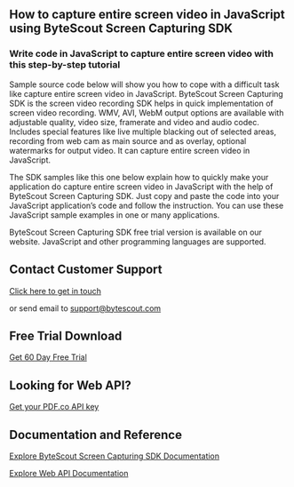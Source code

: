 ## How to capture entire screen video in JavaScript using ByteScout Screen Capturing SDK

### Write code in JavaScript to capture entire screen video with this step-by-step tutorial

Sample source code below will show you how to cope with a difficult task like capture entire screen video in JavaScript. ByteScout Screen Capturing SDK is the screen video recording SDK helps in quick implementation of screen video recording. WMV, AVI, WebM output options are available with adjustable quality, video size, framerate and video and audio codec. Includes special features like live multiple blacking out of selected areas, recording from web cam as main source and as overlay, optional watermarks for output video. It can capture entire screen video in JavaScript.

The SDK samples like this one below explain how to quickly make your application do capture entire screen video in JavaScript with the help of ByteScout Screen Capturing SDK. Just copy and paste the code into your JavaScript application’s code and follow the instruction. You can use these JavaScript sample examples in one or many applications.

ByteScout Screen Capturing SDK free trial version is available on our website. JavaScript and other programming languages are supported.

## Contact Customer Support

[Click here to get in touch](https://bytescout.zendesk.com/hc/en-us/requests/new?subject=ByteScout%20Screen%20Capturing%20SDK%20Question)

or send email to [support@bytescout.com](mailto:support@bytescout.com?subject=ByteScout%20Screen%20Capturing%20SDK%20Question) 

## Free Trial Download

[Get 60 Day Free Trial](https://bytescout.com/download/web-installer?utm_source=github-readme)

## Looking for Web API? 

[Get your PDF.co API key](https://pdf.co/documentation/api?utm_source=github-readme)

## Documentation and Reference

[Explore ByteScout Screen Capturing SDK Documentation](https://bytescout.com/documentation/index.html?utm_source=github-readme)

[Explore Web API Documentation](https://pdf.co/documentation/api?utm_source=github-readme)